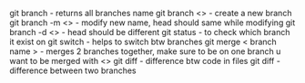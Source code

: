 git branch - returns all branches name
git branch <> - create a new branch \
git branch -m <> - modify new name, head should same while modifying
git branch -d <> - head should be different 
git status - to check which branch it exist on
git switch - helps to switch btw branches
git merge < branch name > - merges 2 branches together, make sure to be on one branch u want to be merged with <>
git diff - difference btw code in files
git diff <branch1> <branch2> - difference between two branches